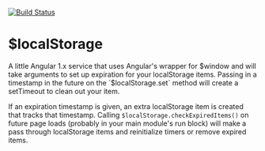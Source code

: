[![Build Status](https://api.travis-ci.org/kyle-burke/nglocalstorage.svg)](https://api.travis-ci.org/kyle-burke/nglocalstorage)

# $localStorage
A little Angular 1.x service that uses Angular's wrapper for $window and will take arguments
to set up expiration for your localStorage items. Passing in a timestamp in the future on the
`$localStorage.set` method will create a setTimeout to clean out your item.

If an expiration timestamp is given, an extra localStorage item is created that tracks that timestamp.
Calling `$localStorage.checkExpiredItems()` on future page loads (probably in your main module's run block)
will make a pass through localStorage items and reinitialize timers or remove expired items.
